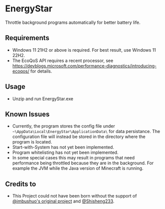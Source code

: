 # EnergyStar

Throttle background programs automatically for better battery life.

## Requirements

- Windows 11 21H2 or above is required. For best result, use Windows 11 22H2.
- The EcoQoS API requires a recent processor, see https://devblogs.microsoft.com/performance-diagnostics/introducing-ecoqos/ for details.

## Usage

- Unzip and run EnergyStar.exe

## Known Issues

- Currently, the program stores the config file under `~\AppData\Local\EnergyStar\ApplicationData\` for data persistance. The configuration file will instead be stored in the directory where the program is located.
- Start-with-System has not yet been implemented.
- Program whitelisting has not yet been implemented.
- In some special cases this may result in programs that need performance being throttled because they are in the background. For example the JVM while the Java version of Minecraft is running.

## Credits to

- This Project could not have been born without the support of [@imbushuo's original project](https://github.com/imbushuo/EnergyStar) and [@Shisheng233](https://github.com/Shisheng233).
